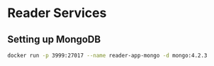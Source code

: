 # Reader Services

## Setting up MongoDB

```sh
docker run -p 3999:27017 --name reader-app-mongo -d mongo:4.2.3
```
